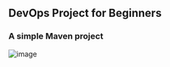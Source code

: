 ## DevOps Project for Beginners   

### A simple Maven project

![image](https://user-images.githubusercontent.com/19988353/211253972-52539e80-090a-4162-b026-1d2b8cc49646.png)
